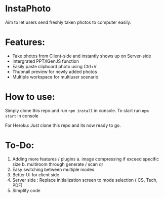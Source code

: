 # **InstaPhoto**
Aim to let users send freshly taken photos to computer easily.


# Features:
- Take photos from Client-side and instantly shows up on Server-side
- Intergrated PPTXGenJS function
- Easily paste clipboard photo using Ctrl+V
- Thubnail preview for newly added photos 
- Multiple workspace for multiuser scenario


# How to use:

Simply clone this repo and run `npm install` in console.
To start run `npm start` in console

For Heroku:
Just clone this repo and its now ready to go. 


# To-Do:
 1. Adding more features / plugins
	a. image compressing if exceed specific size
	b. multiroom through generate / scan qr
 2. Easy switching between multiple modes
 3. Better UI for client side
 4. Server side : Replace initialization screen to mode selection ( CS, Tech, PDF) 
 99. Simplify code
